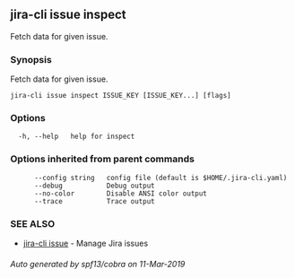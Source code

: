 ## jira-cli issue inspect

Fetch data for given issue.

### Synopsis

Fetch data for given issue.

```
jira-cli issue inspect ISSUE_KEY [ISSUE_KEY...] [flags]
```

### Options

```
  -h, --help   help for inspect
```

### Options inherited from parent commands

```
      --config string   config file (default is $HOME/.jira-cli.yaml)
      --debug           Debug output
      --no-color        Disable ANSI color output
      --trace           Trace output
```

### SEE ALSO

* [jira-cli issue](jira-cli_issue.md)	 - Manage Jira issues

###### Auto generated by spf13/cobra on 11-Mar-2019
